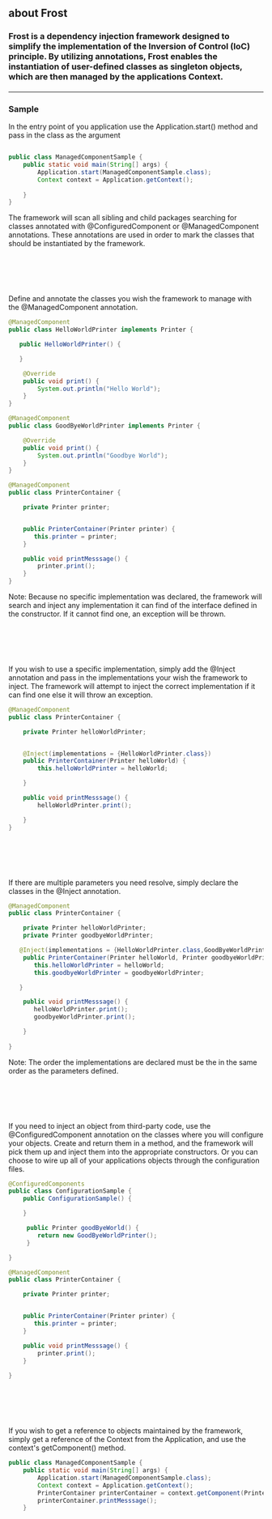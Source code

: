 ## about Frost
### Frost is a dependency injection framework designed to simplify the implementation of the Inversion of Control (IoC) principle. By utilizing annotations, Frost enables the instantiation of user-defined classes as singleton objects, which are then managed by the applications Context.
#### <hr> 

### Sample
In the entry point of you application use the Application.start() method and pass in the class as the argument
```java

public class ManagedComponentSample {
    public static void main(String[] args) {
        Application.start(ManagedComponentSample.class);
        Context context = Application.getContext();
        
    }
}
```
The framework will scan all sibling and child packages searching for classes annotated with @ConfiguredComponent or @ManagedComponent annotations. These annotations are used in order to mark the classes that should be instantiated by the framework.
# <br>
Define and annotate the classes you wish the framework to manage with the @ManagedComponent annotation.

```java
@ManagedComponent
public class HelloWorldPrinter implements Printer {

   public HelloWorldPrinter() {

   }

    @Override
    public void print() {
        System.out.println("Hello World");
    }
}
```
```java
@ManagedComponent
public class GoodByeWorldPrinter implements Printer {

    @Override
    public void print() {
        System.out.println("Goodbye World");
    }
}
````
````java
@ManagedComponent
public class PrinterContainer {

    private Printer printer;


    public PrinterContainer(Printer printer) {
       this.printer = printer;
    }

    public void printMesssage() {
        printer.print();
    }
}
````
Note: Because no specific implementation was declared, the framework will search and inject any implementation it can find of the interface defined in the constructor. If it cannot find one, an exception will be thrown.
# <br>
If you wish to use a specific implementation, simply add the @Inject annotation and pass in the implementations your wish the framework to inject. The framework will attempt to inject the correct implementation if it can find one else it will throw an exception.
````java
@ManagedComponent
public class PrinterContainer {

    private Printer helloWorldPrinter;


    @Inject(implementations = {HelloWorldPrinter.class})
    public PrinterContainer(Printer helloWorld) {
        this.helloWorldPrinter = helloWorld;

    }

    public void printMesssage() {
        helloWorldPrinter.print();

    }
}
````
# <br>
If there are multiple parameters you need resolve, simply declare the classes in the @Inject annotation.
````java
@ManagedComponent
public class PrinterContainer {

    private Printer helloWorldPrinter;
    private Printer goodbyeWorldPrinter;

   @Inject(implementations = {HelloWorldPrinter.class,GoodByeWorldPrinter.class})
    public PrinterContainer(Printer helloWorld, Printer goodbyeWorldPrinter) {
       this.helloWorldPrinter = helloWorld;
       this.goodbyeWorldPrinter = goodbyeWorldPrinter;

   }

    public void printMesssage() {
       helloWorldPrinter.print();
       goodbyeWorldPrinter.print();

    }
    
}
````
Note: The order the implementations are declared must be the in the same order as the parameters defined.
# <br>
If you need to inject an object from third-party code, use the @ConfiguredComponent annotation on the classes where you will configure your objects. Create and return them in a method, and the framework will pick them up and inject them into the appropriate constructors. Or you can choose to wire up all of your applications objects through the configuration files.
```java
@ConfiguredComponents
public class ConfigurationSample {
    public ConfigurationSample() {

    }

     public Printer goodByeWorld() {
        return new GoodByeWorldPrinter();
     }

}

```
```java
@ManagedComponent
public class PrinterContainer {

    private Printer printer;


    public PrinterContainer(Printer printer) {
       this.printer = printer;
    }

    public void printMesssage() {
        printer.print();
    }
    
}
```
# <br>
If you wish to get a reference to objects maintained by the framework, simply get a reference of the Context from the Application, and use the context's getComponent() method.
```java
public class ManagedComponentSample {
    public static void main(String[] args) {
        Application.start(ManagedComponentSample.class);
        Context context = Application.getContext();
        PrinterContainer printerContainer = context.getComponent(PrinterContainer.class);
        printerContainer.printMesssage();
    }





